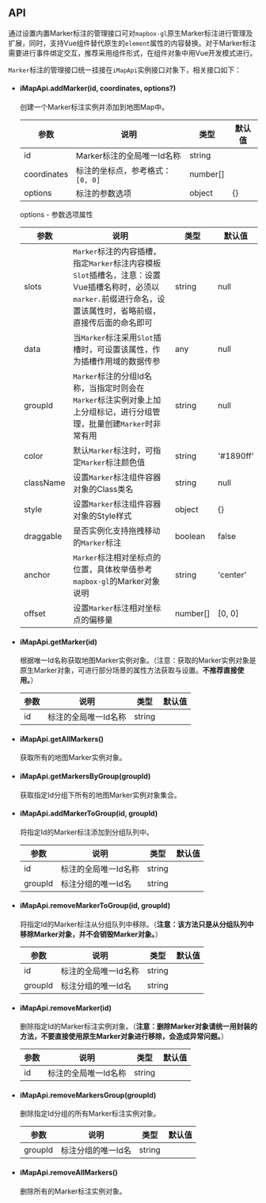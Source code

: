 ## API

通过设置内置Marker标注的管理接口可对`mapbox-gl`原生Marker标注进行管理及扩展，同时，支持Vue组件替代原生的`element`属性的内容替换。对于Marker标注需要进行事件绑定交互，推荐采用组件形式，在组件对象中用Vue开发模式进行。

`Marker`标注的管理接口统一挂接在`iMapApi`实例接口对象下，相关接口如下：

- #### iMapApi.addMarker(id, coordinates, options?)

	创建一个Marker标注实例并添加到地图Map中。

	| 参数 | 说明 | 类型 | 默认值 |
	| --- | --- | --- | --- |
	| id | Marker标注的全局唯一Id名称 | string |
	| coordinates | 标注的坐标点，参考格式：`[0, 0]` | number[] |
	| options | 标注的参数选项 | object | {} |

	options - 参数选项属性

	| 参数 | 说明 | 类型 | 默认值 |
	| --- | --- | --- | --- |
	| slots | `Marker`标注的内容插槽，指定`Marker`标注内容模板`Slot`插槽名，注意：设置Vue插槽名称时，必须以`marker.`前缀进行命名，设置该属性时，省略前缀，直接传后面的命名即可 | string | null |
	| data | 当`Marker`标注采用`Slot`插槽时，可设置该属性，作为插槽作用域的数据传参 | any | null |
	| groupId | `Marker`标注的分组Id名称，当指定时则会在`Marker`标注实例对象上加上分组标记，进行分组管理，批量创建`Marker`时非常有用 | string | null |
	| color | 默认`Marker`标注时，可指定`Marker`标注颜色值 | string | '#1890ff' |
	| className | 设置`Marker`标注组件容器对象的Class类名 | string | null |
	| style | 设置`Marker`标注组件容器对象的Style样式 | object | {} |
	| draggable | 是否实例化支持拖拽移动的`Marker`标注 | boolean | false |
	| anchor | `Marker`标注相对坐标点的位置，具体枚举值参考`mapbox-gl`的Marker对象说明 | string | 'center' |
	| offset | 设置`Marker`标注相对坐标点的偏移量 | number[] | [0, 0] |

- #### iMapApi.getMarker(id)

	根据唯一Id名称获取地图Marker实例对象。（注意：获取的Marker实例对象是原生Marker对象，可进行部分场景的属性方法获取与设置。**不推荐直接使用。**）

	| 参数 | 说明 | 类型 | 默认值 |
	| --- | --- | --- | --- |
	| id | 标注的全局唯一Id名称 | string |

- #### iMapApi.getAllMarkers()

	获取所有的地图Marker实例对象。

- #### iMapApi.getMarkersByGroup(groupId)

	获取指定Id分组下所有的地图Marker实例对象集合。

- #### iMapApi.addMarkerToGroup(id, groupId)

	将指定Id的Marker标注添加到分组队列中。

	| 参数 | 说明 | 类型 | 默认值 |
	| --- | --- | --- | --- |
	| id | 标注的全局唯一Id名称 | string |
	| groupId | 标注分组的唯一Id名 | string |

- #### iMapApi.removeMarkerToGroup(id, groupId)

	将指定Id的Marker标注从分组队列中移除。（**注意：该方法只是从分组队列中移除Marker对象，并不会销毁Marker对象。**）

	| 参数 | 说明 | 类型 | 默认值 |
	| --- | --- | --- | --- |
	| id | 标注的全局唯一Id名称 | string |
	| groupId | 标注分组的唯一Id名 | string |

- #### iMapApi.removeMarker(id)

	删除指定Id的Marker标注实例对象。（**注意：删除Marker对象请统一用封装的方法，不要直接使用原生Marker对象进行移除，会造成异常问题。**）

	| 参数 | 说明 | 类型 | 默认值 |
	| --- | --- | --- | --- |
	| id | 标注的全局唯一Id名称 | string |

- #### iMapApi.removeMarkersGroup(groupId)

	删除指定Id分组的所有Marker标注实例对象。

	| 参数 | 说明 | 类型 | 默认值 |
	| --- | --- | --- | --- |
	| groupId | 标注分组的唯一Id名 | string |

- #### iMapApi.removeAllMarkers()

	删除所有的Marker标注实例对象。